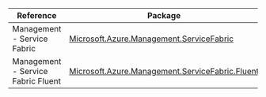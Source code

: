 | Reference | Package | Source |
|---|---|---|
|Management - Service Fabric|[Microsoft.Azure.Management.ServiceFabric](https://www.nuget.org/packages/Microsoft.Azure.Management.ServiceFabric)|[GitHub](https://github.com/Azure/azure-sdk-for-net)|
|Management - Service Fabric Fluent|[Microsoft.Azure.Management.ServiceFabric.Fluent](https://www.nuget.org/packages/Microsoft.Azure.Management.ServiceFabric.Fluent)|[GitHub](https://github.com/Azure/azure-sdk-for-net)|
